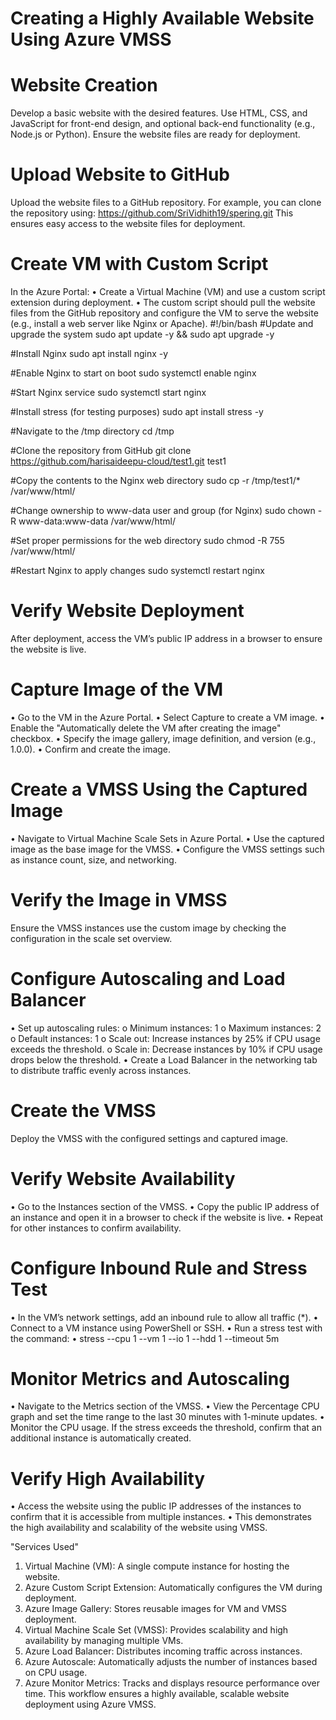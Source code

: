 # Creating a Highly Available Website Using Azure VMSS #

# Website Creation
Develop a basic website with the desired features. Use HTML, CSS, and JavaScript for front-end design, and optional back-end functionality (e.g., Node.js or Python). Ensure the website files are ready for deployment.

# Upload Website to GitHub
Upload the website files to a GitHub repository. For example, you can clone the repository using:
https://github.com/SriVidhith19/spering.git
This ensures easy access to the website files for deployment.

# Create VM with Custom Script
In the Azure Portal:
  •	Create a Virtual Machine (VM) and use a custom script extension during deployment.
  •	The custom script should pull the website files from the GitHub repository and configure the VM to serve the website (e.g., install a web server like Nginx or Apache).
#!/bin/bash
#Update and upgrade the system
sudo apt update -y && sudo apt upgrade -y

#Install Nginx
sudo apt install nginx -y

#Enable Nginx to start on boot
sudo systemctl enable nginx

#Start Nginx service
sudo systemctl start nginx

#Install stress (for testing purposes)
sudo apt install stress -y

#Navigate to the /tmp directory
cd /tmp

#Clone the repository from GitHub
git clone https://github.com/harisaideepu-cloud/test1.git test1

#Copy the contents to the Nginx web directory
sudo cp -r /tmp/test1/* /var/www/html/

#Change ownership to www-data user and group (for Nginx)
sudo chown -R www-data:www-data /var/www/html/

#Set proper permissions for the web directory
sudo chmod -R 755 /var/www/html/

#Restart Nginx to apply changes
sudo systemctl restart nginx

# Verify Website Deployment
After deployment, access the VM’s public IP address in a browser to ensure the website is live.

# Capture Image of the VM
  •	Go to the VM in the Azure Portal.
  •	Select Capture to create a VM image.
  •	Enable the "Automatically delete the VM after creating the image" checkbox.
  •	Specify the image gallery, image definition, and version (e.g., 1.0.0).
  •	Confirm and create the image.

# Create a VMSS Using the Captured Image
  •	Navigate to Virtual Machine Scale Sets in Azure Portal.
  •	Use the captured image as the base image for the VMSS.
  •	Configure the VMSS settings such as instance count, size, and networking.

# Verify the Image in VMSS
Ensure the VMSS instances use the custom image by checking the configuration in the scale set overview.

# Configure Autoscaling and Load Balancer
•	Set up autoscaling rules: 
    o	Minimum instances: 1
    o	Maximum instances: 2
    o	Default instances: 1
    o	Scale out: Increase instances by 25% if CPU usage exceeds the threshold.
    o	Scale in: Decrease instances by 10% if CPU usage drops below the threshold.
•	Create a Load Balancer in the networking tab to distribute traffic evenly across instances.

# Create the VMSS
Deploy the VMSS with the configured settings and captured image.

# Verify Website Availability
  •	Go to the Instances section of the VMSS.
  •	Copy the public IP address of an instance and open it in a browser to check if the website is live.
  •	Repeat for other instances to confirm availability.

# Configure Inbound Rule and Stress Test
  •	In the VM’s network settings, add an inbound rule to allow all traffic (*).
  •	Connect to a VM instance using PowerShell or SSH.
  •	Run a stress test with the command: 
  •	stress --cpu 1 --vm 1 --io 1 --hdd 1 --timeout 5m

# Monitor Metrics and Autoscaling
  •	Navigate to the Metrics section of the VMSS.
  •	View the Percentage CPU graph and set the time range to the last 30 minutes with 1-minute updates.
  •	Monitor the CPU usage. If the stress exceeds the threshold, confirm that an additional instance is automatically created.

# Verify High Availability
  •	Access the website using the public IP addresses of the instances to confirm that it is accessible from multiple instances.
  •	This demonstrates the high availability and scalability of the website using VMSS.

"Services Used"
  1.	Virtual Machine (VM): A single compute instance for hosting the website.
  2.	Azure Custom Script Extension: Automatically configures the VM during deployment.
  3.	Azure Image Gallery: Stores reusable images for VM and VMSS deployment.
  4.	Virtual Machine Scale Set (VMSS): Provides scalability and high availability by managing multiple VMs.
  5.	Azure Load Balancer: Distributes incoming traffic across instances.
  6.	Azure Autoscale: Automatically adjusts the number of instances based on CPU usage.
  7.	Azure Monitor Metrics: Tracks and displays resource performance over time.
This workflow ensures a highly available, scalable website deployment using Azure VMSS.





